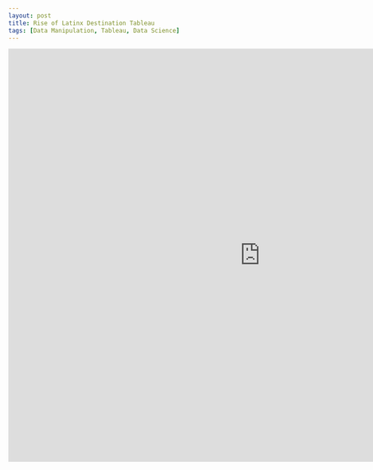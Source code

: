 ```yaml
---
layout: post
title: Rise of Latinx Destination Tableau
tags: [Data Manipulation, Tableau, Data Science]
---
```



<iframe seamless frameborder="0" src="https://public.tableau.com/views/LatinxDestination/Story1?:language=en-US&:toolbar=n&:display_count=y&publish=yes&:showVizHome=no" width = '1010' height = '830' ></iframe>

